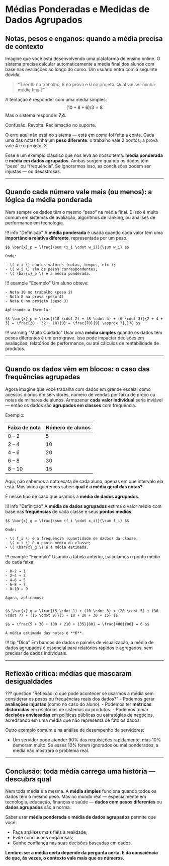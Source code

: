# Médias Ponderadas e Medidas de Dados Agrupados

## Notas, pesos e enganos: quando a média precisa de contexto

Imagine que você está desenvolvendo uma plataforma de ensino online. O sistema precisa calcular automaticamente a média final dos alunos com base nas avaliações ao longo do curso. Um usuário entra com a seguinte dúvida: 

> “Tirei 10 no trabalho, 8 na prova e 6 no projeto. Qual vai ser minha média final?”

A tentação é responder com uma média simples:  
$$ (10 + 8 + 6)/3 = 8 $$
Mas o sistema responde: **7,4**.

Confusão. Revolta. Reclamação no suporte.

O erro aqui não está no sistema — está em *como* foi feita a conta. Cada uma das notas tinha um **peso diferente**: o trabalho vale 2 pontos, a prova vale 4 e o projeto, 3.

Esse é um exemplo clássico que nos leva ao nosso tema: **média ponderada** e **média em dados agrupados**. Ambas surgem quando os dados têm “peso” ou “frequência”. Se ignorarmos isso, as conclusões podem ser injustas — ou desastrosas.

---

## Quando cada número vale mais (ou menos): a lógica da média ponderada

Nem sempre os dados têm o mesmo “peso” na média final. E isso é muito comum em sistemas de avaliação, algoritmos de ranking, ou análises de performance em tecnologia.

!!! info "Definição"
    A **média ponderada** é usada quando cada valor tem uma **importância relativa diferente**, representada por um peso.

    $$ \bar{x}_p = \frac{\sum (x_i \cdot w_i)}{\sum w_i} $$

    Onde:

    - \( x_i \) são os valores (notas, tempos, etc.);
    - \( w_i \) são os pesos correspondentes;
    - \( \bar{x}_p \) é a média ponderada.

!!! example "Exemplo"
    Um aluno obteve:
    
    - Nota 10 no trabalho (peso 2)
    - Nota 8 na prova (peso 4)
    - Nota 6 no projeto (peso 3)

    Aplicando a fórmula:

    $$ \bar{x}_p = \frac{(10 \cdot 2) + (8 \cdot 4) + (6 \cdot 3)}{2 + 4 + 3} = \frac{20 + 32 + 18}{9} = \frac{70}{9} \approx 7{,}78 $$

!!! warning "Muito Cuidado"
    Usar uma **média simples** quando os dados têm pesos diferentes é um erro grave. Isso pode impactar decisões em avaliações, relatórios de performance, ou até cálculos de rentabilidade de produtos.

---

## Quando os dados vêm em blocos: o caso das frequências agrupadas

Agora imagine que você trabalha com dados em grande escala, como acessos diários em servidores, número de vendas por faixa de preço ou notas de milhares de alunos. Armazenar **cada valor individual** seria inviável — então os dados são **agrupados em classes** com frequência.

Exemplo:

| Faixa de nota | Número de alunos |
|---------------|------------------|
| 0 – 2         | 5                |
| 2 – 4         | 10               |
| 4 – 6         | 20               |
| 6 – 8         | 30               |
| 8 – 10        | 15               |

Aqui, não sabemos a nota exata de cada aluno, apenas em que intervalo ela está. Mas ainda queremos saber: **qual é a média geral das notas?**

É nesse tipo de caso que usamos a **média de dados agrupados**.

!!! info "Definição"
    A **média de dados agrupados** estima o valor médio com base nas **frequências** de cada classe e seus **pontos médios**.

    $$ \bar{x}_g = \frac{\sum (f_i \cdot x_i)}{\sum f_i} $$

    Onde:

    - \( f_i \) é a frequência (quantidade de dados) da classe;
    - \( x_i \) é o ponto médio da classe;
    - \( \bar{x}_g \) é a média estimada.

!!! example "Exemplo"
    Usando a tabela anterior, calculamos o ponto médio de cada faixa:

    - 0–2 → 1  
    - 2–4 → 3  
    - 4–6 → 5  
    - 6–8 → 7  
    - 8–10 → 9

    Agora, aplicamos:

     
    $$ \bar{x}_g = \frac{(5 \cdot 1) + (10 \cdot 3) + (20 \cdot 5) + (30 \cdot 7) + (15 \cdot 9)}{5 + 10 + 20 + 30 + 15} $$

    $$ = \frac{5 + 30 + 100 + 210 + 135}{80} = \frac{480}{80} = 6 $$

    A média estimada das notas é **6**.

!!! tip "Dica"
    Em bancos de dados e painéis de visualização, a média de dados agrupados é essencial para relatórios rápidos e agregados, sem precisar de dados individuais.

---

## Reflexão crítica: médias que mascaram desigualdades

??? question "Reflexão: o que pode acontecer se usarmos a média sem considerar os pesos ou frequências reais dos dados?"
    - Podemos gerar **avaliações injustas** (como no caso do aluno).
    - Podemos ter **métricas distorcidas** em relatórios de sistemas ou produtos.
    - Podemos tomar **decisões enviesadas** em políticas públicas ou estratégias de negócios, acreditando em uma média que não representa de fato os dados.

Outro exemplo comum é na análise de desempenho de servidores:

- Um servidor pode atender 90% das requisições rapidamente, mas 10% demoram muito. Se esses 10% forem ignorados ou mal ponderados, a média não mostrará o problema real.

---

## Conclusão: toda média carrega uma história — descubra qual

Nem toda média é a mesma. A **média simples** funciona quando todos os dados têm o mesmo peso. Mas no mundo real — especialmente em tecnologia, educação, finanças e saúde — **dados com pesos diferentes** ou **dados agrupados** são a norma.

Saber usar **média ponderada** e **média de dados agrupados** permite que você:

- Faça análises mais fiéis à realidade;
- Evite conclusões enganosas;
- Ganhe confiança nas suas decisões baseadas em dados.

**Lembre-se: a média certa depende da pergunta certa. E da consciência de que, às vezes, o contexto vale mais que os números.**